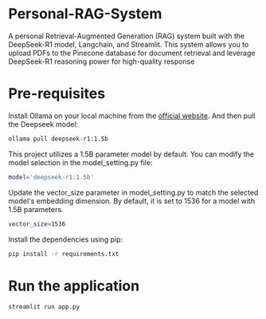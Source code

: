 # Personal-RAG-System
A personal Retrieval-Augmented Generation (RAG) system built with the DeepSeek-R1 model, Langchain, and Streamlit. This system allows you to upload PDFs to the Pinecone database for document retrieval and leverage DeepSeek-R1 reasoning power for high-quality response

# Pre-requisites
Install Ollama on your local machine from the [official website](https://ollama.com/). And then pull the Deepseek model:

```bash
ollama pull deepseek-r1:1.5b
```

This project utilizes a 1.5B parameter model by default. You can modify the model selection in the model_setting.py file:

```bash
model='deepseek-r1:1.5b'
```

Update the vector_size parameter in model_setting.py to match the selected model's embedding dimension.
By default, it is set to 1536 for a model with 1.5B parameters.

```bash
vector_size=1536
```

Install the dependencies using pip:

```bash
pip install -r requirements.txt
```

# Run the application

```bash
streamlit run app.py
```


